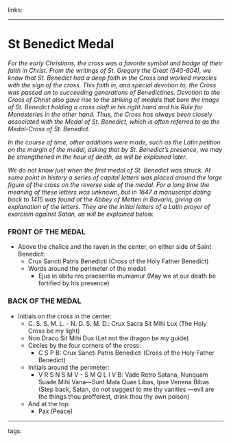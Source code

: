 links:

---
# St Benedict Medal
*For the early Christians, the cross was a favorite symbol and badge of their faith in Christ. From the writings of St. Gregory the Great (540-604), we know that St. Benedict had a deep faith in the Cross and worked miracles with the sign of the cross. This faith in, and special devotion to, the Cross was passed on to succeeding generations of Benedictines. Devotion to the Cross of Christ also gave rise to the striking of medals that bore the image of St. Benedict holding a cross aloft in his right hand and his Rule for Monasteries in the other hand. Thus, the Cross has always been closely associated with the Medal of St. Benedict, which is often referred to as the Medal-Cross of St. Benedict.*

*In the course of time, other additions were made, such as the Latin petition on the margin of the medal, asking that by St. Benedict’s presence, we may be strengthened in the hour of death, as will be explained later.*

*We do not know just when the first medal of St. Benedict was struck. At some point in history a series of capital letters was placed around the large figure of the cross on the reverse side of the medal. For a long time the meaning of these letters was unknown, but in 1647 a manuscript dating back to 1415 was found at the Abbey of Metten in Bavaria, giving an explanation of the letters. They are the initial letters of a Latin prayer of exorcism against Satan, as will be explained below.*
    
### FRONT OF THE MEDAL
- Above the chalice and the raven in the center, on either side of Saint Benedict: 
	- Crux Sancti Patris Benedicti (Cross of the Holy Father Benedict)
	- Words around the perimeter of the medal:
		- Ejus in obitu nro praesentia muniamur (May we at our death be fortified by his presence)

### BACK OF THE MEDAL
- Initials on the cross in the center:
	- C. S. S. M. L. - N. D. S. M. D.: Crux Sacra Sit Mihi Lux (The Holy Cross be my light)
	- Non Draco Sit Mihi Dux (Let not the dragon be my guide)
	- Circles by the four corners of the cross:
		- C S P B: Crux Sancti Patris Benedicti (Cross of the Holy Father Benedict)
	- Initials around the perimeter:
		- V R S N S M V - S M Q L I V B: Vade Retro Satana, Nunquam Suade Mihi Vana—Sunt Mala Quae Libas, Ipse Venena Bibas (Step back, Satan, do not suggest to me thy vanities —evil are the things thou profferest, drink thou thy own poison)
	- And at the top:
		- Pax (Peace)

    
---
tags: